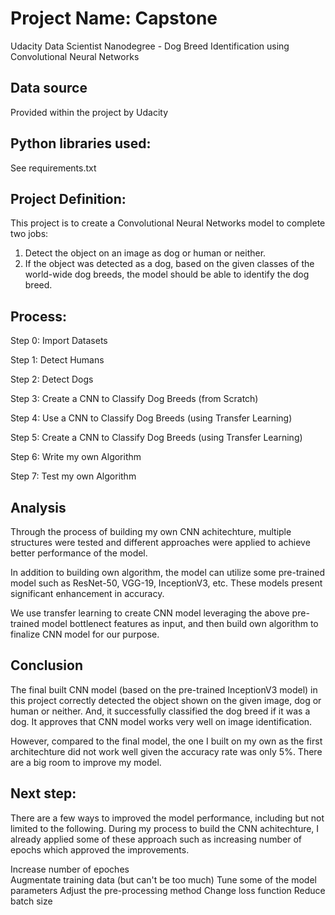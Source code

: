 # Project Name: Capstone
Udacity Data Scientist Nanodegree - Dog Breed Identification using Convolutional Neural Networks

## Data source
Provided within the project by Udacity 

## Python libraries used:
   See requirements.txt    

## Project Definition:
   This project is to create a Convolutional Neural Networks model to complete two jobs:
   1. Detect the object on an image as dog or human or neither. 
   2. If the object was detected as a dog, based on the given classes of the world-wide dog breeds, the model should be able to identify the dog breed. 
   
## Process:
  Step 0: Import Datasets
  
  Step 1: Detect Humans
  
  Step 2: Detect Dogs
  
  Step 3: Create a CNN to Classify Dog Breeds (from Scratch)
  
  Step 4: Use a CNN to Classify Dog Breeds (using Transfer Learning)
  
  Step 5: Create a CNN to Classify Dog Breeds (using Transfer Learning)
  
  Step 6: Write my own Algorithm
  
  Step 7: Test my own Algorithm

## Analysis
   Through the process of building my own CNN achitechture, multiple structures were tested and different approaches were applied to achieve better performance of the model. 
   
   In addition to building own algorithm, the model can utilize some pre-trained model such as ResNet-50, VGG-19, InceptionV3, etc. These models present significant enhancement in accuracy. 
   
   We use transfer learning to create CNN model leveraging the above pre-trained model bottlenect features as input, and then build own algorithm to finalize CNN model for our purpose.   

## Conclusion
   The final built CNN model (based on the pre-trained InceptionV3 model) in this project correctly detected the object shown on the given image, dog or human or neither. And, it successfully classified the dog breed if it was a dog. It approves that CNN model works very well on image identification. 
   
   However, compared to the final model, the one I built on my own as the first architechture did not work well given the accuracy rate was only 5%. There are a big room to improve my model.
   
## Next step:
   There are a few ways to improved the model performance, including but not limited to the following. During my process to build the CNN achitechture, I already applied some of these approach such as increasing number of epochs which approved the improvements.
   
   Increase number of epoches  
   Augmentate training data (but can't be too much)
   Tune some of the model parameters
   Adjust the pre-processing method
   Change loss function
   Reduce batch size
   
